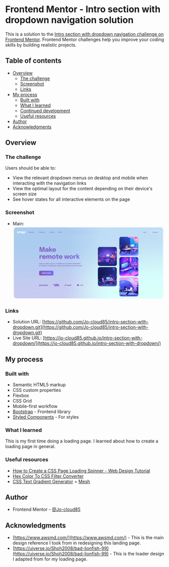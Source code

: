 # Frontend Mentor - Intro section with dropdown navigation solution

This is a solution to the [Intro section with dropdown navigation challenge on Frontend Mentor](https://www.frontendmentor.io/challenges/intro-section-with-dropdown-navigation-ryaPetHE5). Frontend Mentor challenges help you improve your coding skills by building realistic projects. 

## Table of contents

- [Overview](#overview)
  - [The challenge](#the-challenge)
  - [Screenshot](#screenshot)
  - [Links](#links)
- [My process](#my-process)
  - [Built with](#built-with)
  - [What I learned](#what-i-learned)
  - [Continued development](#continued-development)
  - [Useful resources](#useful-resources)
- [Author](#author)
- [Acknowledgments](#acknowledgments)


## Overview

### The challenge

Users should be able to:

- View the relevant dropdown menus on desktop and mobile when interacting with the navigation links
- View the optimal layout for the content depending on their device's screen size
- See hover states for all interactive elements on the page

### Screenshot

- Main: ![./images/main.png](./images/main.png)

### Links

- Solution URL: [https://github.com/Jo-cloud85/intro-section-with-dropdown.git](https://github.com/Jo-cloud85/intro-section-with-dropdown.git)
- Live Site URL: [https://jo-cloud85.github.io/intro-section-with-dropdown/](https://jo-cloud85.github.io/intro-section-with-dropdown/)

## My process

### Built with

- Semantic HTML5 markup
- CSS custom properties
- Flexbox
- CSS Grid
- Mobile-first workflow
- [Bootstrap](https://getbootstrap.com/docs/5.3/components/navbar/) - Frontend library
- [Styled Components](https://styled-components.com/) - For styles

### What I learned

This is my first time doing a loading page. I learned about how to create a loading page in general.

### Useful resources

- [How to Create a CSS Page Loading Spinner - Web Design Tutorial](https://www.youtube.com/watch?v=-HS9IIuT_Mo&t=47s)
- [Hex Color To CSS Filter Converter](https://isotropic.co/tool/hex-color-to-css-filter/)
- [CSS Text Gradient Generator](https://www.cssportal.com/css-text-gradient-generator/)
= [Mesh](https://meshgradient.com/)

## Author

- Frontend Mentor - [@Jo-cloud85](https://www.frontendmentor.io/profile/Jo-cloud85)

## Acknowledgments

- [https://www.awsmd.com/](https://www.awsmd.com/) - This is the main design reference I took from in redesigning this landing page.
- [https://uiverse.io/Shoh2008/bad-lionfish-99](https://uiverse.io/Shoh2008/bad-lionfish-99) - This is the loader design I adapted from for my loading page.